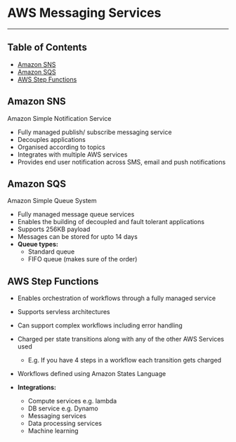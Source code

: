 # AWS Messaging Services

- - - -

## Table of Contents

* [Amazon SNS](https://github.com/Mr-Bally/DevNotes/blob/main/AWS/AwsContentAndNetworkDeliveryServices.md#amazon-sns)
* [Amazon SQS](https://github.com/Mr-Bally/DevNotes/blob/main/AWS/AwsContentAndNetworkDeliveryServices.md#amazon-sqs)
* [AWS Step Functions](https://github.com/Mr-Bally/DevNotes/blob/main/AWS/AwsContentAndNetworkDeliveryServices.md#amazon-step-functions)

## Amazon SNS

Amazon Simple Notification Service

* Fully managed publish/ subscribe messaging service
* Decouples applications
* Organised according to topics
* Integrates with multiple AWS services
* Provides end user notification across SMS, email and push notifications

## Amazon SQS

Amazon Simple Queue System

* Fully managed message queue services
* Enables the building of decoupled and fault tolerant applications
* Supports 256KB payload
* Messages can be stored for upto 14 days
* __Queue types:__
  * Standard queue
  * FIFO queue (makes sure of the order)

## AWS Step Functions

* Enables orchestration of workflows through a fully managed service
* Supports servless architectures
* Can support complex workflows including error handling
* Charged per state transitions along with any of the other AWS Services used
  * E.g. If you have 4 steps in a workflow each transition gets charged
* Workflows defined using Amazon States Language

* __Integrations:__
  * Compute services e.g. lambda
  * DB service e.g. Dynamo
  * Messaging services
  * Data processing services
  * Machine learning
